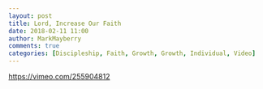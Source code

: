 ```yaml
---
layout: post
title: Lord, Increase Our Faith
date: 2018-02-11 11:00
author: MarkMayberry
comments: true
categories: [Discipleship, Faith, Growth, Growth, Individual, Video]
---
```

https://vimeo.com/255904812
